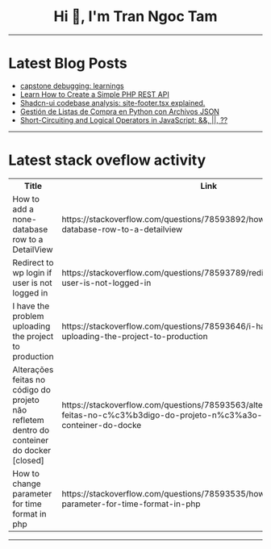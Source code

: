 <h1 align="center">Hi 👋, I'm Tran Ngoc Tam</h1>

---

# Latest Blog Posts 
<!-- BLOG-POST-LIST:START -->
- [capstone debugging: learnings](https://dev.to/ashleyd480/capstone-debugging-learnings-3495)
- [Learn How to Create a Simple PHP REST API](https://dev.to/ayas_tech_2b0560ee159e661/learn-how-to-create-a-simple-php-rest-api-185i)
- [Shadcn-ui codebase analysis: site-footer.tsx explained.](https://dev.to/ramunarasinga/shadcn-ui-codebase-analysis-site-footertsx-explained-2bgh)
- [Gestión de Listas de Compra en Python con Archivos JSON](https://dev.to/abrahanmaigua/gestion-de-listas-de-compra-en-python-con-archivos-json-3nh1)
- [Short-Circuiting and Logical Operators in JavaScript: &amp;&amp;, ||, ??](https://dev.to/atenajoon/short-circuiting-and-logical-operators-in-javascript--13eh)
<!-- BLOG-POST-LIST:END -->

---

# Latest stack oveflow activity
<table>
  <tr><th>Title</th><th>Link</th></tr>
  <!-- STACKOVERFLOW:START --><tr><td>How to add a none-database row to a DetailView</td><td>https://stackoverflow.com/questions/78593892/how-to-add-a-none-database-row-to-a-detailview</td></tr><tr><td>Redirect to wp login if user is not logged in</td><td>https://stackoverflow.com/questions/78593789/redirect-to-wp-login-if-user-is-not-logged-in</td></tr><tr><td>I have the problem uploading the project to production</td><td>https://stackoverflow.com/questions/78593646/i-have-the-problem-uploading-the-project-to-production</td></tr><tr><td>Alterações feitas no código do projeto não refletem dentro do conteiner do docker [closed]</td><td>https://stackoverflow.com/questions/78593563/altera%c3%a7%c3%b5es-feitas-no-c%c3%b3digo-do-projeto-n%c3%a3o-refletem-dentro-do-conteiner-do-docke</td></tr><tr><td>How to change parameter for time format in php</td><td>https://stackoverflow.com/questions/78593535/how-to-change-parameter-for-time-format-in-php</td></tr><!-- STACKOVERFLOW:END -->
</table>

---


